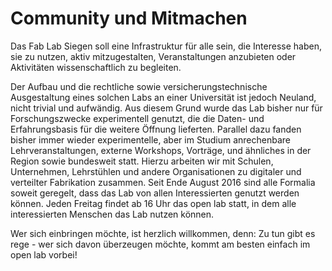# Community und Mitmachen

Das Fab Lab Siegen soll eine Infrastruktur für alle sein, die Interesse haben, sie zu nutzen, aktiv mitzugestalten, Veranstaltungen anzubieten oder Aktivitäten wissenschaftlich zu begleiten.

Der Aufbau und die rechtliche sowie versicherungstechnische Ausgestaltung eines solchen Labs an einer Universität ist jedoch Neuland, nicht trivial und aufwändig. Aus diesem Grund wurde das Lab bisher nur für Forschungszwecke experimentell genutzt, die die Daten- und Erfahrungsbasis für die weitere Öffnung lieferten. Parallel dazu fanden bisher immer wieder experimentelle, aber im Studium anrechenbare Lehrveranstaltungen, externe Workshops, Vorträge, und ähnliches in der Region sowie bundesweit statt. Hierzu arbeiten wir mit Schulen, Unternehmen, Lehrstühlen und andere Organisationen zu digitaler und verteilter Fabrikation zusammen. Seit Ende August 2016 sind alle Formalia soweit geregelt, dass das Lab von allen Interessierten genutzt werden können. Jeden Freitag findet ab 16 Uhr das open lab statt, in dem alle interessierten Menschen das Lab nutzen können.

Wer sich einbringen möchte, ist herzlich willkommen, denn: Zu tun gibt es rege - wer sich davon überzeugen möchte, kommt am besten einfach im open lab vorbei!